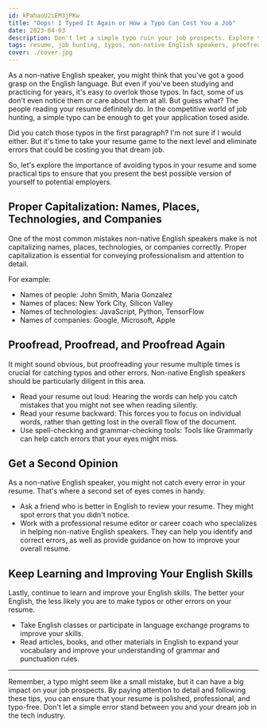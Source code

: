 ```yaml
---
id: kPahaoU2iEM3jPKw
title: "Oops! I Typed It Again or How a Typo Can Cost You a Job"
date: 2023-04-03
description: Don't let a simple typo ruin your job prospects. Explore the importance of avoiding typos in your resume, especially for non-native English speakers, and learn how to present a polished, error-free application that stands out in the competitive job market.
tags: resume, job hunting, typos, non-native English speakers, proofreading, capitalization, English skills, career
cover: ./cover.jpg
---
```


As a non-native English speaker, you might think that you've got a good grasp on the English language. But even if you've been studying and practicing for years, it's easy to overlok those typos. In fact, some of us don't even notice them or care about them at all. But guess what? The people reading your resume definitely do. In the competitive world of job hunting, a simple typo can be enough to get your application tosed aside.

Did you catch those typos in the first paragraph? I'm not sure if I would either. But it's time to take your resume game to the next level and eliminate errors that could be costing you that dream job.

So, let's explore the importance of avoiding typos in your resume and some practical tips to ensure that you present the best possible version of yourself to potential employers.

## Proper Capitalization: Names, Places, Technologies, and Companies

One of the most common mistakes non-native English speakers make is not capitalizing names, places, technologies, or companies correctly. Proper capitalization is essential for conveying professionalism and attention to detail.

For example:

- Names of people: John Smith, Maria Gonzalez
- Names of places: New York City, Silicon Valley
- Names of technologies: JavaScript, Python, TensorFlow
- Names of companies: Google, Microsoft, Apple

## Proofread, Proofread, and Proofread Again

It might sound obvious, but proofreading your resume multiple times is crucial for catching typos and other errors. Non-native English speakers should be particularly diligent in this area.

- Read your resume out loud: Hearing the words can help you catch mistakes that you might not see when reading silently.
- Read your resume backward: This forces you to focus on individual words, rather than getting lost in the overall flow of the document.
- Use spell-checking and grammar-checking tools: Tools like Grammarly can help catch errors that your eyes might miss.

## Get a Second Opinion

As a non-native English speaker, you might not catch every error in your resume. That's where a second set of eyes comes in handy.

- Ask a friend who is better in English to review your resume. They might spot errors that you didn't notice.
- Work with a professional resume editor or career coach who specializes in helping non-native English speakers. They can help you identify and correct errors, as well as provide guidance on how to improve your overall resume.

## Keep Learning and Improving Your English Skills

Lastly, continue to learn and improve your English skills. The better your English, the less likely you are to make typos or other errors on your resume.

- Take English classes or participate in language exchange programs to improve your skills.
- Read articles, books, and other materials in English to expand your vocabulary and improve your understanding of grammar and punctuation rules.

---

Remember, a typo might seem like a small mistake, but it can have a big impact on your job prospects. By paying attention to detail and following these tips, you can ensure that your resume is polished, professional, and typo-free. Don't let a simple error stand between you and your dream job in the tech industry.
